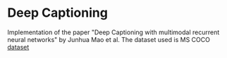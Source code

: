 # Deep Captioning
Implementation of the paper "Deep Captioning with multimodal recurrent neural networks" by Junhua Mao et al.
The dataset used is MS COCO [dataset](https://cocodataset.org/#home)
